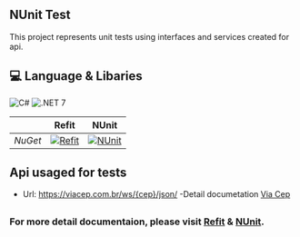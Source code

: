 ## NUnit Test 
This project represents unit tests using interfaces and services created for api.
## 💻 Language & Libaries
![C#](https://img.shields.io/badge/C%23-239120?style=for-the-badge&logo=c-sharp&logoColor=white)
![.NET 7](https://img.shields.io/badge/.NET-5C2D91?style=for-the-badge&logo=.net&logoColor=white])

||Refit|NUnit|
|-|-|-|
|*NuGet*|[![Refit](https://badgen.net/nuget/v/Refit/latest)](https://www.nuget.org/packages/Refit/)|[![NUnit](https://badgen.net/nuget/v/NUnit/latest)](https://www.nuget.org/packages/NUnit/)

## Api usaged for tests
 - Url: https://viacep.com.br/ws/{cep}/json/
 -Detail documetation [Via Cep](https://viacep.com.br/)
 ##
### For more detail documentaion, please visit [Refit](https://github.com/reactiveui/refit) & [NUnit](https://nunit.org/).


